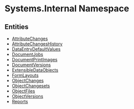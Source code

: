 ﻿---
uid: Systems.Internal
---
# Systems.Internal Namespace

## Entities
- [AttributeChanges](Systems.Internal.AttributeChanges.md)  
- [AttributeChangesHistory](Systems.Internal.AttributeChangesHistory.md)  
- [DataEntryDefaultValues](Systems.Internal.DataEntryDefaultValues.md)  
- [DocumentJobs](Systems.Internal.DocumentJobs.md)  
- [DocumentPrintImages](Systems.Internal.DocumentPrintImages.md)  
- [DocumentVersions](Systems.Internal.DocumentVersions.md)  
- [ExtensibleDataObjects](Systems.Internal.ExtensibleDataObjects.md)  
- [FormLayouts](Systems.Internal.FormLayouts.md)  
- [ObjectChanges](Systems.Internal.ObjectChanges.md)  
- [ObjectChangesets](Systems.Internal.ObjectChangesets.md)  
- [ObjectFiles](Systems.Internal.ObjectFiles.md)  
- [ObjectVersions](Systems.Internal.ObjectVersions.md)  
- [Reports](Systems.Internal.Reports.md)  

